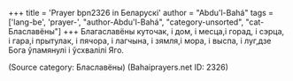 +++
title = 'Prayer bpn2326 in Беларускі'
author = "Abdu'l-Bahá"
tags = ['lang-be', 'prayer-', "author-Abdu'l-Bahá", "category-unsorted", "cat-Блаславёны"]
+++
Благаславёны куточак, і дом, і месца,і горад, і сэрца, і гара,і прытулак, і пячора, і лагчына, і зямля,і мора, і выспа, і луг,дзе Бога ўпамянулі і ўсхвалілі Яго.

(Source category: Блаславёны)
(Bahaiprayers.net ID: 2326)
